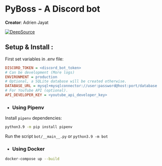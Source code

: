 # PyBoss - A Discord bot
**Creator**: Adrien Jayat

[![DeepSource][Issues]][Badge-Issues]

## Setup & Install :
First set variables in .env file:
```ini
DISCORD_TOKEN = <discord_bot_token>
# Can be development (More logs)
ENVIRONMENT = production
# Optional, a SQLite database will be created otherwise.
DATABASE_URL = mysql+mysqlconnector://user:password@host:port/database
# For YouTube API (optional).
API_DEVELOPER_KEY = <youtube_api_developer_key>
```

- ### Using Pipenv
Install `pipenv` dependencies:

```sh
python3.9 -m pip install pipenv
```
Run the script `bot/__main__.py` or `python3.9 -m bot`

- ### Using Docker
```sh
docker-compose up --build
```

[Issues]: https://deepsource.io/gh/Adridri24/PyBoss.svg/?label=active+issues&show_trend=true
[Badge-Issues]: https://deepsource.io/gh/Adridri24/PyBoss/?ref=repository-badge